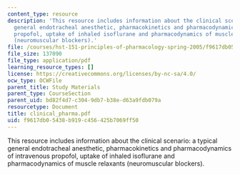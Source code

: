 ```yaml
---
content_type: resource
description: 'This resource includes information about the clinical scenario: a typical
  general endotracheal anesthetic, pharmacokinetics and pharmacodynamics of intravenous
  propofol, uptake of inhaled isoflurane and pharmacodynamics of muscle relaxants
  (neuromuscular blockers).'
file: /courses/hst-151-principles-of-pharmacology-spring-2005/f9617db05438b919c456425b7069ff50_clinical_pharma.pdf
file_size: 137090
file_type: application/pdf
learning_resource_types: []
license: https://creativecommons.org/licenses/by-nc-sa/4.0/
ocw_type: OCWFile
parent_title: Study Materials
parent_type: CourseSection
parent_uid: bd82f4d7-c304-9db7-b38e-d63a9fdb079a
resourcetype: Document
title: clinical_pharma.pdf
uid: f9617db0-5438-b919-c456-425b7069ff50
---
```

This resource includes information about the clinical scenario: a typical general endotracheal anesthetic, pharmacokinetics and pharmacodynamics of intravenous propofol, uptake of inhaled isoflurane and pharmacodynamics of muscle relaxants (neuromuscular blockers).